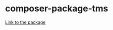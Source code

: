 # composer-package-tms

[Link to the package](https://packagist.org/packages/igornesterovich/composer-package-tms)

